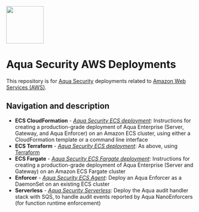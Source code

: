<img src="https://avatars3.githubusercontent.com/u/12783832?s=200&v=4" height="100" width="100" />

# Aqua Security AWS Deployments

This repository is for [Aqua Security](https://www.aquasec.com) deployments related to [Amazon Web Services (AWS)](https://aws.amazon.com/).

## Navigation and description

* **ECS CloudFormation** - [*Aqua Security ECS deployment*](./cloudformation/aqua-ecs-ec2): Instructions for creating a production-grade deployment of Aqua Enterprise (Server, Gateway, and Aqua Enforcer) on an Amazon ECS cluster, using either a CloudFormation template or a command line interface
* **ECS Terraform** - [*Aqua Security ECS deployment*](https://github.com/aquasecurity/aqua-aws/tree/6.2/terraform): As above, using [Terraform](https://www.terraform.io/)
* **ECS Fargate** - [*Aqua Security ECS Fargate deployment*](https://github.com/aquasecurity/aqua-aws/tree/6.2/cloudformation/aqua-ecs-fargate): Instructions for creating a production-grade deployment of Aqua Enterprise (Server and Gateway) on an Amazon ECS Fargate cluster
* **Enforcer** - [*Aqua Security ECS Agent*](https://github.com/aquasecurity/aqua-aws/tree/6.2/cloudformation/aqua-ecs-agent): Deploy an Aqua Enforcer as a DaemonSet on an existing ECS cluster
* **Serverless** - [*Aqua Security Serverless*](https://github.com/aquasecurity/aqua-aws/tree/6.2/cloudformation/aqua-lambda): Deploy the Aqua audit handler stack with SQS, to handle audit events reported by Aqua NanoEnforcers (for function runtime enforcement)


